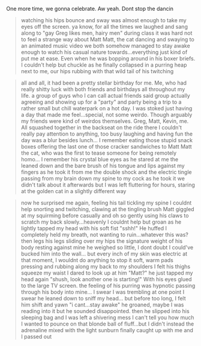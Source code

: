 One more time, we gonna celebrate. Aw yeah. Dont stop the dancin

>watching his hips bounce and sway was almost enough to take my eyes off the screen. 
>ya know, for all the times we laughed and sang along to "gay Greg likes men, hairy men" during class it was hard not to feel a strange way about Matt 
>Matt, the cat dancing and swaying to an animated music video we both somehow managed to stay awake enough to watch
>his casual nature towards...everything just kind of put me at ease. Even when he was bopping around in his boxer briefs. I couldn't help but chuckle as he finally collapsed in a purring heap next to me, our hips rubbing with that wild tail of his twitching 

>all and all, it had been a pretty stellar birthday for me. Me, who had really shitty luck with both friends and birthdays all throughout my life.
>a group of guys who I can call actual friends
>said group actually agreeing and showing up for a "party"
>and party being a trip to a rather small but chill waterpark on a hot day.
>I was stoked just having a day that made me feel...special, not some weirdo. Though arguably my friends were kind of weirdos themselves.
>Greg, Matt, Kevin, me. All squashed together in the backseat on the ride there
>I couldn't really pay attention to anything, too busy laughing and having fun
>the day was a blur
>besides lunch...
>I remember eating those stupid snack boxes
>offering the last one of those cracker sandwiches to Matt
>Matt the cat, who was the first to tease someone for being remotely homo...
>I remember his crystal blue eyes as he stared at me
>the leaned down and the bare brush of his tongue and lips against my fingers as he took it from me
>the double shock and the electric tingle passing from my brain down my spine to my cock as he took it
>we didn't talk about it afterwards
>but I was left fluttering for hours, staring at the golden cat in a slightly different way

>now he surprised me again, feeling his tail tickling my spine
>I couldnt help snorting and twitching, clawing at the tingling brush
>Matt giggled at my squirming before casually and oh so gently using his claws to scratch my back slowly...heavenly
>I couldnt help but groan as he lightly tapped my head with his soft fist "sshh!" He huffed
>I completely held my breath, not wanting to ruin...whatever this was?
>then legs
>his legs sliding over my hips
>the signature weight of his body resting against mine
>he weighed so little, I dont doubt I could've bucked him into the wall...
>but every inch of my skin was electric at that moment, I wouldnt do anything to stop it
>soft, warm pads pressing and rubbing along my back to my shoulders
>I felt his thighs squeeze my waist
>I dared to look up at him
>"Matt?"
>he just tapped my head again "shush, look another one is starting!" With his eyes glued to the large TV screen.
>the feeling of his purring was hypnotic passing through his body into mine...
>I swear I was trembling
>at one point I swear he leaned down to sniff my head...
>but before too long, I felt him shift and yawn
>"i cant...stay awake" he groaned, maybe I was reading into it but he sounded disappointed.
>then he slipped into his sleeping bag and I was left a shivering mess
>I can't tell you how much I wanted to pounce on that blonde ball of fluff...but I didn't
>instead the adrenaline mixed with the light sunburn finally caught up with me and I passed out